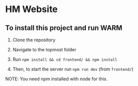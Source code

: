 # HM Website

## To install this project and run WARM

1. Clone the repository

2. Navigate to the topmost folder

3. Run `npm install && cd frontend/ && npm install`

4. Then, to start the server run `npm run dev` (from `frontend/`)

NOTE: You need npm installed with node for this.